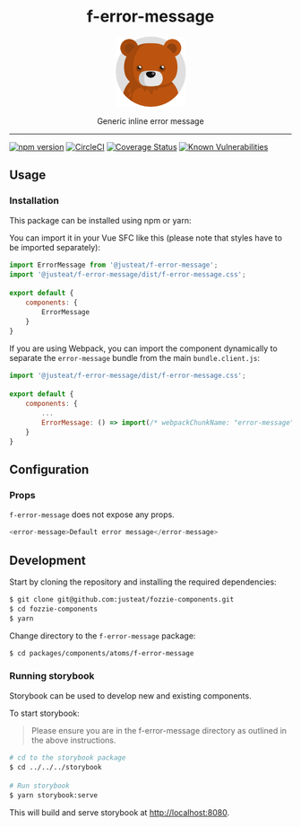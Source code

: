 
<div align="center">
  <h1>f-error-message</h1>

  <img width="125" alt="Fozzie Bear" src="../../../../bear.png" />

  <p>Generic inline error message</p>
</div>

---

[![npm version](https://badge.fury.io/js/%40justeat%2Ff-error-message.svg)](https://badge.fury.io/js/%40justeat%2Ff-error-message)
[![CircleCI](https://circleci.com/gh/justeat/fozzie-components.svg?style=svg)](https://circleci.com/gh/justeat/workflows/fozzie-components)
[![Coverage Status](https://coveralls.io/repos/github/justeat/f-error-message/badge.svg)](https://coveralls.io/github/justeat/f-error-message)
[![Known Vulnerabilities](https://snyk.io/test/github/justeat/f-error-message/badge.svg?targetFile=package.json)](https://snyk.io/test/github/justeat/f-error-message?targetFile=package.json)


## Usage

### Installation

This package can be installed using npm or yarn:

You can import it in your Vue SFC like this (please note that styles have to be imported separately):

```js
import ErrorMessage from '@justeat/f-error-message';
import '@justeat/f-error-message/dist/f-error-message.css';

export default {
    components: {
        ErrorMessage
    }
}
```

If you are using Webpack, you can import the component dynamically to separate the `error-message` bundle from the main `bundle.client.js`:

```js
import '@justeat/f-error-message/dist/f-error-message.css';

export default {
    components: {
        ...
        ErrorMessage: () => import(/* webpackChunkName: "error-message" */ '@justeat/f-error-message')
    }
}

```

## Configuration

### Props

`f-error-message` does not expose any props.

```js
<error-message>Default error message</error-message>
```

## Development

Start by cloning the repository and installing the required dependencies:

```sh
$ git clone git@github.com:justeat/fozzie-components.git
$ cd fozzie-components
$ yarn
```

Change directory to the `f-error-message` package:

```sh
$ cd packages/components/atoms/f-error-message
```

### Running storybook

Storybook can be used to develop new and existing components.

To start storybook:

> Please ensure you are in the f-error-message directory as outlined in the above instructions.

```sh
# cd to the storybook package
$ cd ../../../storybook

# Run storybook
$ yarn storybook:serve
```

This will build and serve storybook at [http://localhost:8080](http://localhost:8080).
